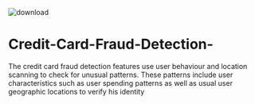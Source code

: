 ![download](https://user-images.githubusercontent.com/62693371/115393157-0191d900-a1ff-11eb-9752-ce9a55eced1e.jpg)
# Credit-Card-Fraud-Detection-
The credit card fraud detection features use user behaviour and location scanning to check for unusual patterns. These patterns include user characteristics such as user spending patterns as well as usual user geographic locations to verify his identity
